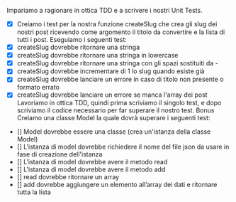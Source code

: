 Impariamo a ragionare in ottica TDD e a scrivere i nostri Unit Tests.
- [x] Creiamo i test per la nostra funzione createSlug che crea gli slug dei nostri post ricevendo come argomento il titolo da convertire e la lista di tutti i post.
Eseguiamo i seguenti test:
- [x] createSlug dovrebbe ritornare una stringa
- [x] createSlug dovrebbe ritornare una stringa in lowercase
- [x] createSlug dovrebbe ritornare una stringa con gli spazi sostituiti da -
- [x] createSlug dovrebbe incrementare di 1 lo slug quando esiste già
- [x] createSlug dovrebbe lanciare un errore in caso di titolo non presente o formato errato
- [x] createSlug dovrebbe lanciare un errore se manca l'array dei post
Lavoriamo in ottica TDD, quindi prima scriviamo il singolo test, e dopo scriviamo il codice necessario per far superare il nostro test.
Bonus
Creiamo una classe Model la quale dovrà superare i seguenti test:
- [] Model dovrebbe essere una classe (crea un'istanza della classe Model)
- [] L'istanza di model dovrebbe richiedere il nome del file json da usare in fase di creazione dell'istanza
- [] L'istanza di model dovrebbe avere il metodo read
- [] L'istanza di model dovrebbe avere il metodo add
- [] read dovrebbe ritornare un array
- [] add dovrebbe aggiungere un elemento all’array dei dati e ritornare tutta la lista